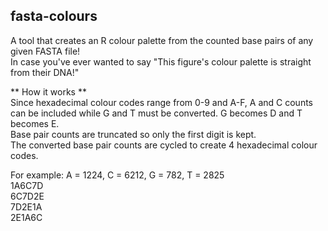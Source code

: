 ## fasta-colours
A tool that creates an R colour palette from the counted base pairs of any given FASTA file!  
In case you've ever wanted to say "This figure's colour palette is straight from their DNA!"  
  
** How it works **  
Since hexadecimal colour codes range from 0-9 and A-F, A and C counts can be included while G and T must be converted. G becomes D and T becomes E.  
Base pair counts are truncated so only the first digit is kept.  
The converted base pair counts are cycled to create 4 hexadecimal colour codes.  
  
For example: A = 1224, C = 6212, G = 782, T = 2825  
1A6C7D  
6C7D2E  
7D2E1A  
2E1A6C  
